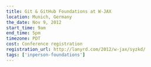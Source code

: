 ```yaml
---
title: Git & GitHub Foundations at W-JAX
location: Munich, Germany
the_date: Nov 9, 2012
start_time: 9am
end_time: 5pm
timezone: PDT
cost: Conference registration
registration_url: http://lanyrd.com/2012/w-jax/syzkd/
tags: ['inperson-foundations']
---
```


